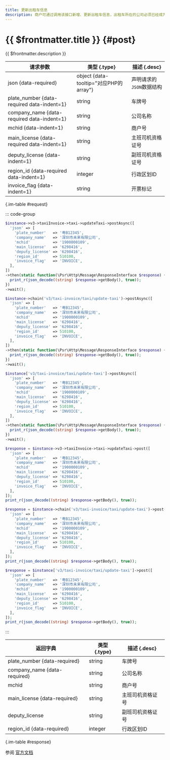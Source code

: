 ```yaml
---
title: 更新出租车信息
description: 商户可通过调用该接口新增、更新出租车信息，出租车所在的公司必须已经成为服务商的特约商户，否则新增失败
---
```


# {{ $frontmatter.title }} {#post}

{{ $frontmatter.description }}

| 请求参数 | 类型 {.type} | 描述 {.desc}
| --- | --- | ---
| json {data-required} | object {data-tooltip="对应PHP的array"} | 声明请求的`JSON`数据结构
| plate_number {data-required data-indent=1} | string | 车牌号
| company_name {data-required data-indent=1} | string | 公司名称
| mchid {data-indent=1} | string | 商户号
| main_license {data-required data-indent=1} | string | 主班司机资格证号
| deputy_license {data-indent=1} | string | 副班司机资格证号
| region_id {data-required data-indent=1} | integer | 行政区划ID
| invoice_flag {data-indent=1} | string | 开票标记

{.im-table #request}

::: code-group

```php [异步纯链式]
$instance->v3->taxiInvoice->taxi->updateTaxi->postAsync([
  'json' => [
    'plate_number'   => '粤B12345',
    'company_name'   => '深圳市未来有限公司',
    'mchid'          => '1900000109',
    'main_license'   => '6298416',
    'deputy_license' => '6298416',
    'region_id'      => 510100,
    'invoice_flag'   => 'INVOICE',
  ],
])
->then(static function(\Psr\Http\Message\ResponseInterface $response) {
  print_r(json_decode((string) $response->getBody(), true));
})
->wait();
```

```php [异步声明式]
$instance->chain('v3/taxi-invoice/taxi/update-taxi')->postAsync([
  'json' => [
    'plate_number'   => '粤B12345',
    'company_name'   => '深圳市未来有限公司',
    'mchid'          => '1900000109',
    'main_license'   => '6298416',
    'deputy_license' => '6298416',
    'region_id'      => 510100,
    'invoice_flag'   => 'INVOICE',
  ],
])
->then(static function(\Psr\Http\Message\ResponseInterface $response) {
  print_r(json_decode((string) $response->getBody(), true));
})
->wait();
```

```php [异步属性式]
$instance['v3/taxi-invoice/taxi/update-taxi']->postAsync([
  'json' => [
    'plate_number'   => '粤B12345',
    'company_name'   => '深圳市未来有限公司',
    'mchid'          => '1900000109',
    'main_license'   => '6298416',
    'deputy_license' => '6298416',
    'region_id'      => 510100,
    'invoice_flag'   => 'INVOICE',
  ],
])
->then(static function(\Psr\Http\Message\ResponseInterface $response) {
  print_r(json_decode((string) $response->getBody(), true));
})
->wait();
```

```php [同步纯链式]
$response = $instance->v3->taxiInvoice->taxi->updateTaxi->post([
  'json' => [
    'plate_number'   => '粤B12345',
    'company_name'   => '深圳市未来有限公司',
    'mchid'          => '1900000109',
    'main_license'   => '6298416',
    'deputy_license' => '6298416',
    'region_id'      => 510100,
    'invoice_flag'   => 'INVOICE',
  ],
]);
print_r(json_decode((string) $response->getBody(), true));
```

```php [同步声明式]
$response = $instance->chain('v3/taxi-invoice/taxi/update-taxi')->post([
  'json' => [
    'plate_number'   => '粤B12345',
    'company_name'   => '深圳市未来有限公司',
    'mchid'          => '1900000109',
    'main_license'   => '6298416',
    'deputy_license' => '6298416',
    'region_id'      => 510100,
    'invoice_flag'   => 'INVOICE',
  ],
]);
print_r(json_decode((string) $response->getBody(), true));
```

```php [同步属性式]
$response = $instance['v3/taxi-invoice/taxi/update-taxi']->post([
  'json' => [
    'plate_number'   => '粤B12345',
    'company_name'   => '深圳市未来有限公司',
    'mchid'          => '1900000109',
    'main_license'   => '6298416',
    'deputy_license' => '6298416',
    'region_id'      => 510100,
    'invoice_flag'   => 'INVOICE',
  ],
]);
print_r(json_decode((string) $response->getBody(), true));
```

:::

| 返回字典 | 类型 {.type} | 描述 {.desc}
| --- | --- | ---
| plate_number {data-required} | string | 车牌号
| company_name {data-required} | string | 公司名称
| mchid | string | 商户号
| main_license {data-required} | string | 主班司机资格证号
| deputy_license | string | 副班司机资格证号
| region_id {data-required} | integer | 行政区划ID

{.im-table #response}

参阅 [官方文档](https://pay.weixin.qq.com/doc/v3/partner/4012460167)
